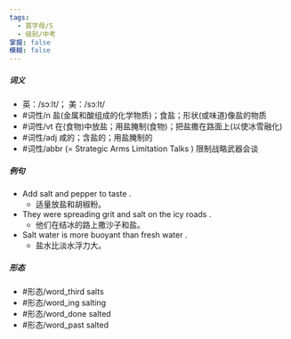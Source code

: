 ```yaml
---
tags:
  - 首字母/S
  - 级别/中考
掌握: false
模糊: false
---
```

##### 词义
- 英：/sɔːlt/； 美：/sɔːlt/
- #词性/n  盐(金属和酸组成的化学物质)；食盐；形状(或味道)像盐的物质
- #词性/vt  在(食物)中放盐；用盐腌制(食物)；把盐撒在路面上(以使冰雪融化)
- #词性/adj  咸的；含盐的；用盐腌制的
- #词性/abbr  (= Strategic Arms Limitation Talks ) 限制战略武器会谈
##### 例句
- Add salt and pepper to taste .
	- 适量放盐和胡椒粉。
- They were spreading grit and salt on the icy roads .
	- 他们在结冰的路上撒沙子和盐。
- Salt water is more buoyant than fresh water .
	- 盐水比淡水浮力大。
##### 形态
- #形态/word_third salts
- #形态/word_ing salting
- #形态/word_done salted
- #形态/word_past salted
